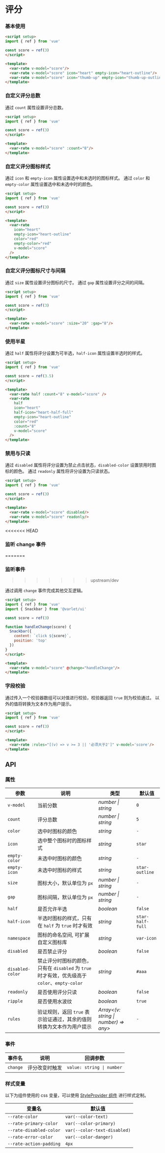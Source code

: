 # 评分

### 基本使用

```html
<script setup>
import { ref } from 'vue'

const score = ref(3)
</script>

<template>
  <var-rate v-model="score"/>
  <var-rate v-model="score" icon="heart" empty-icon="heart-outline"/>
  <var-rate v-model="score" icon="thumb-up" empty-icon="thumb-up-outline"/>
</template>
```

### 自定义评分总数

通过 `count` 属性设置评分总数。

```html
<script setup>
import { ref } from 'vue'

const score = ref(3)
</script>

<template>
  <var-rate v-model="score" :count="8"/>
</template>
```


### 自定义评分图标样式

通过 `icon` 和 `empty-icon` 属性设置选中和未选时的图标样式。
通过 `color` 和 `empty-color` 属性设置选中和未选中时的颜色。

```html
<script setup>
import { ref } from 'vue'

const score = ref(3)
</script>

<template>
  <var-rate 
    icon="heart" 
    empty-icon="heart-outline" 
    color="red" 
    empty-color="red"
    v-model="score"
  />
</template>
```

### 自定义评分图标尺寸与间隔

通过 `size` 属性设置评分图标的尺寸。
通过 `gap` 属性设置评分之间的间隔。

```html
<script setup>
import { ref } from 'vue'

const score = ref(3)
</script>

<template>
  <var-rate v-model="score" :size="20" :gap="8"/>
</template>
```

### 使用半星

通过 `half` 属性将评分设置为可半选，`half-icon` 属性设置半选时的样式。

```html
<script setup>
import { ref } from 'vue'

const score = ref(3.5)
</script>

<template>
  <var-rate half :count="8" v-model="score" />
  <var-rate
    half
    icon="heart"
    half-icon="heart-half-full"
    empty-icon="heart-outline"
    color="red"
    :count="8"
    v-model="score"
  />
</template>
```

### 禁用与只读

通过 `disabled` 属性将评分设置为禁止点击状态，`disabled-color` 设置禁用时图标的颜色。
通过 `readonly` 属性将评分设置为只读状态。

```html
<script setup>
import { ref } from 'vue'

const score = ref(3)
</script>

<template>
  <var-rate v-model="score" disabled/>
  <var-rate v-model="score" readonly/>
</template>
```


<<<<<<< HEAD
### 监听 change 事件
=======
### 监听事件
>>>>>>> upstream/dev

通过调用 `change` 事件完成其他交互逻辑。

```html
<script setup>
import { ref } from 'vue'
import { Snackbar } from '@varlet/ui'

const score = ref(3)

function handleChange(score) {
  Snackbar({
    content: `click ${score}`,
    position: 'top'
  })
}
</script>

<template>
  <var-rate v-model="score" @change="handleChange"/>
</template>
```

### 字段校验

通过传入一个校验器数组可以对值进行校验，校验器返回 `true` 则为校验通过。
以外的值将转换为文本作为用户提示。


```html
<script setup>
import { ref } from 'vue'

const score = ref(3)
</script>

<template>
  <var-rate :rules="[(v) => v >= 3 || '必须大于2']" v-model='score'/>
</template>
```

## API

### 属性

| 参数               | 说明 | 类型 | 默认值 |
|------------------| ---- | ---- | ---- |
| `v-model`        | 当前分数 | _number \| string_ | `0` |
| `count`          | 评分总数 | _number \| string_ | `5` |
| `color`          | 选中时图标的颜色 | _string_ | `-` |
| `icon`           | 选中整个图标时的图标样式 | _string_ | `star`|
| `empty-color`    | 未选中时图标的颜色 | _string_ | `-` |
| `empty-icon`     | 未选中时图标的样式 | _string_ | `star-outline` |
| `size`           | 图标大小，默认单位为 `px` | _number \| string_ | `-`|
| `gap`            | 图标间隔，默认单位为 `px` | _number \| string_ | `-` |
| `half`           | 是否允许半选 | _boolean_ | `false` |
| `half-icon`      | 半选时图标的样式，只有在 `half` 为 `true` 时才有效| _string_ | `star-half-full` |
| `namespace`      | 图标的命名空间, 可扩展自定义图标库 |  _string_ | `var-icon` |
| `disabled`       | 是否禁止评分 | _boolean_ | `false`|
| `disabled-color` | 禁止评分时图标的颜色，只有在 `disabled` 为 `true` 时才有效，优先级高于 `color`、`empty-color`| _string_ | `#aaa` |
| `readonly`       | 是否使用评分只读 | _boolean_ | `false` |
| `ripple`         | 是否使用水波纹 | _boolean_ | `true` |
| `rules`          | 验证规则，返回 `true` 表示验证通过，其余的值则转换为文本作为用户提示 | _Array<(v: string \| number) => any>_ | `-` |

### 事件

| 事件名 | 说明 | 回调参数 |
| ---- | ---- | ---- |
| `change` | 评分改变时触发 | `value: string \| number` |

### 样式变量
以下为组件使用的 css 变量，可以使用 [StyleProvider 组件](#/zh-CN/style-provider) 进行样式定制。

| 变量名 | 默认值 |
| --- | --- |
| `--rate-color` | `var(--color-text)`          |
| `--rate-primary-color` | `var(--color-primary)` |
| `--rate-disabled-color` | `var(--color-text-disabled)` |
| `--rate-error-color` | `var(--color-danger)` |
| `--rate-action-padding` | `4px` |
